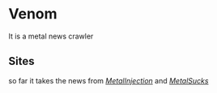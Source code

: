 # Venom
It is a metal news crawler

## Sites
so far it takes the news from *[MetalInjection](http://www.metalinjection.net)* and *[MetalSucks](http://www.metalsucks.net)*